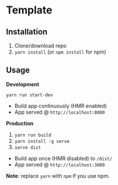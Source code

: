 # Template

## Installation
1. Clone/download repo
2. `yarn install` (or `npm install` for npm)

## Usage
**Development**

`yarn run start-dev`

* Build app continuously (HMR enabled)
* App served @ `http://localhost:8080`

**Production**

1) `yarn run build`
2) `yarn install -g serve`
3) ``serve dist``

* Build app once (HMR disabled) to `/dist/`
* App served @ `http://localhost:3000`

**Note**: replace `yarn` with `npm` if you use npm.
